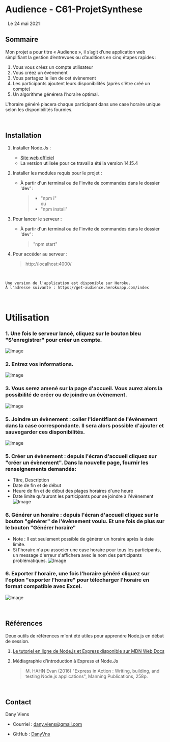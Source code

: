 

# Audience - C61-ProjetSynthese
&nbsp;
Le 24 mai 2021 

## Sommaire
Mon projet a pour titre « Audience », il s’agit d’une application web simplifiant la gestion d’entrevues ou d’auditions en cinq étapes rapides : 

1. Vous vous créez un compte utilisateur
2. Vous créez un évènement 
3. Vous partagez le lien de cet évènement 
4. Les participants ajoutent leurs disponibilités (après s'être créé un compte)
5. Un algorithme générera l’horaire optimal.  

L'horaire généré placera chaque participant dans une case horaire unique selon les disponibilités fournies. 


&nbsp;
&nbsp; 


## Installation

1. Installer Node.Js :
    - [Site web officiel](https://nodejs.org/en/)
    - La version utilisée pour ce travail a été la version 14.15.4

2. Installer les modules requis pour le projet :
    - À partir d'un terminal ou de l'invite de commandes dans le dossier 'dev' :
        > * "npm i"      
        ou   
        > * "npm install"

3. Pour lancer le serveur : 
    - À partir d'un terminal ou de l'invite de commandes dans le dossier 'dev' : 
        >  "npm start"     

4. Pour accéder au serveur : 
    > http://localhost:4000/
  
&nbsp;
&nbsp;  

    Une version de l'application est disponible sur Heroku.  
    À l'adresse suivante : https://get-audience.herokuapp.com/index

&nbsp;
&nbsp; 

# Utilisation

### 1. Une fois le serveur lancé, cliquez sur le bouton bleu "S'enregistrer" pour créer un compte.
![Image](./img/01.JPG)

### 2. Entrez vos informations.
![Image](./img/02.JPG)

### 3. Vous serez amené sur la page d'accueil. Vous aurez alors la possibilité de créer ou de joindre un évènement.
![Image](./img/03.JPG)


### 5. Joindre un évènement : coller l'identifiant de l'évènement dans la case correspondante. Il sera alors possible d'ajouter et sauvegarder ces disponibilités. 
![Image](./img/04.JPG)
 
### 5. Créer un évènement : depuis l'écran d'accueil cliquez sur "créer un évènement". Dans la nouvelle page, fournir les renseignements demandés:
- Titre, Description
- Date de  fin et de début
- Heure de fin et de début des plages horaires d'une heure
- Date limite qu'auront les participants pour se joindre à l'évènement
![Image](./img/05.JPG)

### 6. Générer un horaire : depuis l'écran d'accueil cliquez sur le bouton "générer" de l'évènement voulu. Et une fois de plus sur le bouton "Générer horaire"
- Note : Il est seulement possible de générer un horaire après la date limite. 
- Si l'horaire n'a pu associer une case horaire pour tous les participants, un message d'erreur s'affichera avec le nom des participants problématiques. 
![Image](./img/06.JPG)

### 6. Exporter l'horaire, une fois l'horaire généré cliquez sur l'option "exporter l'horaire" pour télécharger l'horaire en format compatible avec Excel.
![Image](./img/07.JPG)


&nbsp;
&nbsp; 



## Références
Deux outils de références m'ont été utiles pour apprendre Node.js en début de session.

1. [Le tutoriel en ligne de Node.js et Express disponible sur MDN Web Docs](https://developer.mozilla.org/en-US/docs/Learn/Server-side/Express_Nodejs)


2. Médiagraphie d'introduction à Express et Node.Js  

    >   M. HAHN Evan (2016) "Express in Action : Writing, building, and testing Node.js applications", Manning Publications, 258p.


&nbsp;
&nbsp; 



## Contact 

Dany Viens   
- Courriel : dany.viens@gmail.com

- GitHub : [DanyVns](https://github.com/DanyVns)
